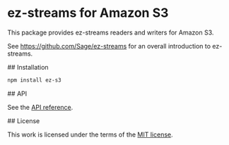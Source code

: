# ez-streams for Amazon S3

This package provides ez-streams readers and writers for Amazon S3.

See https://github.com/Sage/ez-streams for an overall introduction to ez-streams.

<a name="installation"/>
## Installation

``` sh
npm install ez-s3
```

<a name="api"/>
## API

See the [API reference](API.md).

<a name="license"/>
## License

This work is licensed under the terms of the [MIT license](http://en.wikipedia.org/wiki/MIT_License).
